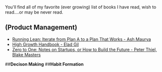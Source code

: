 You'll find all of my favorite (ever growing) list of books I have read, wish to read....or may be never read.

## (Product Management)

+ [Running Lean: Iterate from Plan A to a Plan That Works - Ash Maurya](https://www.amazon.in/Running-Lean-Iterate-Plan-Works/dp/9350238047)
+ [High Growth Handbook - Elad Gil](https://www.amazon.in/High-Growth-Handbook-Elad-Gil/dp/1732265100)
+ [Zero to One: Notes on Startups, or How to Build the Future - Peter Thiel, Blake Masters](https://www.amazon.in/Zero-One-Start-Build-Future/dp/0753555190)

##**Decison Making**
##**Habit Formation**
